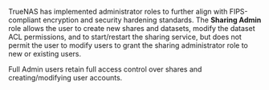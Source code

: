 &NewLine;

TrueNAS has implemented administrator roles to further align with FIPS-compliant encryption and security hardening standards.
The **Sharing Admin** role allows the user to create new shares and datasets, modify the dataset ACL permissions, and to start/restart the sharing service, but does not permit the user to modify users to grant the sharing administrator role to new or existing users.

Full Admin users retain full access control over shares and creating/modifying user accounts.
